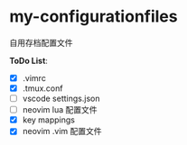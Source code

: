 # my-configurationfiles

自用存档配置文件

**ToDo List**:
- [x] .vimrc
- [x] .tmux.conf
- [ ] vscode settings.json
- [ ] neovim lua 配置文件
- [x] key mappings 
- [x] neovim .vim 配置文件
